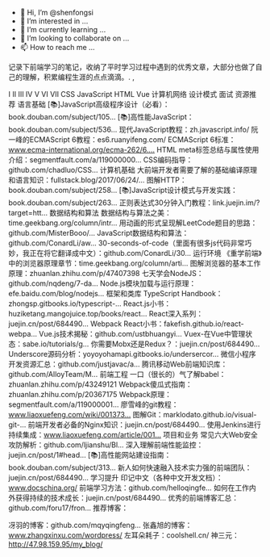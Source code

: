 - 👋 Hi, I’m @shenfongsi
- 👀 I’m interested in ...
- 🌱 I’m currently learning ...
- 💞️ I’m looking to collaborate on ...
- 📫 How to reach me ...

<!---
shenfongsi/shenfongsi is a ✨ special ✨ repository because its `README.md` (this file) appears on your GitHub profile.
You can click the Preview link to take a look at your changes.
--->
记录下前端学习的笔记，收纳了平时学习过程中遇到的优秀文章，大部分也做了自己的理解，积累编程生涯的点点滴滴。. ,

Ⅰ	Ⅱ	Ⅲ	Ⅳ	Ⅴ	Ⅵ	Ⅶ
CSS	JavaScript	HTML	Vue	计算机网络	设计模式	面试
资源推荐
语言基础
[📚]JavaScript高级程序设计（必看）：book.douban.com/subject/105…
[📚]高性能JavaScript：book.douban.com/subject/536…
现代JavaScript教程：zh.javascript.info/
阮一峰的ECMAScript 6教程：es6.ruanyifeng.com/
ECMAScript 6标准：www.ecma-international.org/ecma-262/6.…
HTML meta标签总结与属性使用介绍：segmentfault.com/a/119000000…
CSS编码指导：github.com/chadluo/CSS…
计算机基础
大前端开发者需要了解的基础编译原理和语言知识：fullstack.blog/2017/06/24/…
图解HTTP：book.douban.com/subject/258…
[📚]JavaScript设计模式与开发实践：book.douban.com/subject/263…
正则表达式30分钟入门教程：link.juejin.im/?target=htt…
数据结构和算法
数据结构与算法之美：time.geekbang.org/column/intr…
用动画的形式呈现解LeetCode题目的思路：github.com/MisterBooo/…
JavaScript数据结构和算法：github.com/ConardLi/aw…
30-seconds-of-code（里面有很多js代码非常巧妙，我正在将它翻译成中文）：github.com/ConardLi/30…
运行环境
《重学前端》中的浏览器原理章节：time.geekbang.org/column/arti…
图解浏览器的基本工作原理：zhuanlan.zhihu.com/p/47407398
七天学会NodeJS：github.com/nqdeng/7-da…
Node.js模块加载与运行原理：efe.baidu.com/blog/nodejs…
框架和类库
TypeScript Handbook：zhongsp.gitbooks.io/typescript-…
React.js小书：huziketang.mangojuice.top/books/react…
React深入系列：juejin.cn/post/684490…
Webpack React小书：fakefish.github.io/react-webpa…
Vue.js技术揭秘：github.com/ustbhuangyi…
Vuex-在Vue中管理状态：sabe.io/tutorials/g…
你需要Mobx还是Redux？：juejin.cn/post/684490…
Underscore源码分析：yoyoyohamapi.gitbooks.io/undersercor…
微信小程序开发资源汇总：github.com/justjavac/a…
腾讯移动Web前端知识库：github.com/AlloyTeam/M…
前端工程
一口（很长的）气了解babel：zhuanlan.zhihu.com/p/43249121
Webpack傻瓜式指南：zhuanlan.zhihu.com/p/20367175
Webpack原理：segmentfault.com/a/119000001…
廖雪峰的git教程：www.liaoxuefeng.com/wiki/001373…
图解Git：marklodato.github.io/visual-git-…
前端开发者必备的Nginx知识：juejin.cn/post/684490…
使用Jenkins进行持续集成：www.liaoxuefeng.com/article/001…
项目和业务
常见六大Web安全攻防解析：github.com/ljianshu/Bl…
深入理解前端性能监控：juejin.cn/post/1#head…
[📚]高性能网站建设指南：book.douban.com/subject/313…
新人如何快速融入技术实力强的前端团队：juejin.cn/post/684490…
学习提升
印记中文（各种中文开发文档）：www.docschina.org/
前端学习方法：github.com/helloqingfe…
如何在工作内外获得持续的技术成长：juejin.cn/post/684490…
优秀的前端博客汇总：github.com/foru17/fron…
推荐博客：

冴羽的博客：github.com/mqyqingfeng…
张鑫旭的博客：www.zhangxinxu.com/wordpress/
左耳朵耗子：coolshell.cn/
神三元：http://47.98.159.95/my_blog/
